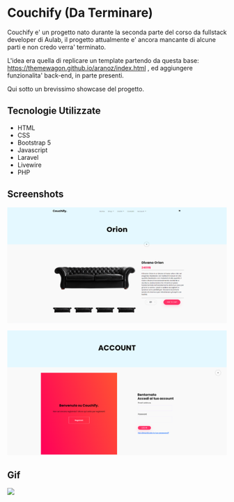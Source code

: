 
# Couchify (Da Terminare)

Couchify e' un progetto nato durante la seconda parte del corso da fullstack developer di Aulab, il progetto attualmente e' ancora mancante di alcune parti e non credo verra' terminato.

L'idea era quella di replicare un template partendo da questa base: https://themewagon.github.io/aranoz/index.html , ed aggiungere funzionalita' back-end, in parte presenti.

Qui sotto un brevissimo showcase del progetto.




## Tecnologie Utilizzate

- HTML
- CSS
- Bootstrap 5
- Javascript
- Laravel
- Livewire
- PHP


## Screenshots

![](https://github.com/DavideBenedetti95/Couchify/blob/main/public/media/dettaglio_couchify.png)

![](https://github.com/DavideBenedetti95/Couchify/blob/main/public/media/login_couchify.png)

## Gif


![](https://github.com/DavideBenedetti95/Couchify/blob/main/public/media/Couchify_Desktop.gif)
